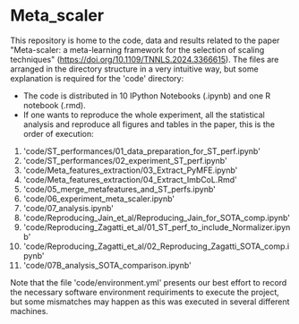 # Meta_scaler
This repository is home to the code, data and results related to the paper "Meta-scaler: a meta-learning framework for the selection of scaling techniques" (https://doi.org/10.1109/TNNLS.2024.3366615). 
The files are arranged in the directory structure in a very intuitive way, but some explanation is required for the 'code' directory:
- The code is distributed in 10 IPython Notebooks (.ipynb) and one R notebook (.rmd).
- If one wants to reproduce the whole experiment, all the statistical analysis and reproduce all figures and tables in the paper, this is the order of execution:
1. 'code/ST_performances/01_data_preparation_for_ST_perf.ipynb'
2. 'code/ST_performances/02_experiment_ST_perf.ipynb'
3. 'code/Meta_features_extraction/03_Extract_PyMFE.ipynb'
4. 'code/Meta_features_extraction/04_Extract_ImbCoL.Rmd'
5. 'code/05_merge_metafeatures_and_ST_perfs.ipynb'
6. 'code/06_experiment_meta_scaler.ipynb'
7. 'code/07_analysis.ipynb'
8. 'code/Reproducing_Jain_et_al/Reproducing_Jain_for_SOTA_comp.ipynb'
9. 'code/Reproducing_Zagatti_et_al/01_ST_perf_to_include_Normalizer.ipynb'
10. 'code/Reproducing_Zagatti_et_al/02_Reproducing_Zagatti_SOTA_comp.ipynb'
11. 'code/07B_analysis_SOTA_comparison.ipynb'

Note that the file 'code/environment.yml' presents our best effort to record the necessary software environment requiriments to execute the project, but some mismatches may happen as this was executed in several different machines.
